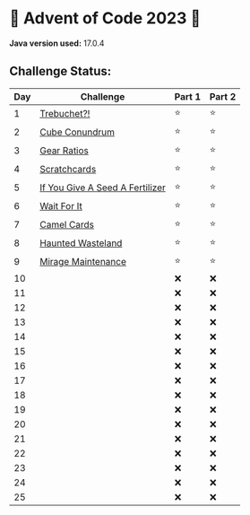 # 🎄 Advent of Code 2023 🎅

**Java version used:** 17.0.4

## Challenge Status:

| Day | Challenge                                                              | Part 1 | Part 2 |
|-----|------------------------------------------------------------------------|-------|--------|
| 1   | [Trebuchet?!](https://adventofcode.com/2023/day/1)                     | ⭐     | ⭐      |
| 2   | [Cube Conundrum](https://adventofcode.com/2023/day/2)                  | ⭐     | ⭐      |
| 3   | [Gear Ratios](https://adventofcode.com/2023/day/3)                     | ⭐     | ⭐      |
| 4   | [Scratchcards](https://adventofcode.com/2023/day/4)                    | ⭐     | ⭐      |
| 5   | [If You Give A Seed A Fertilizer](https://adventofcode.com/2023/day/5) | ⭐     | ⭐      |
| 6   | [Wait For It](https://adventofcode.com/2023/day/6)                     | ⭐     | ⭐      |
| 7   | [Camel Cards](https://adventofcode.com/2023/day/7)                     | ⭐     | ⭐      |
| 8   | [Haunted Wasteland](https://adventofcode.com/2023/day/8)               | ⭐     | ⭐      |
| 9   | [Mirage Maintenance](https://adventofcode.com/2023/day/9)              | ⭐     | ⭐      |
| 10  |                                                                        | ❌     | ❌      |
| 11  |                                                                        | ❌     | ❌      |
| 12  |                                                                        | ❌     | ❌      |
| 13  |                                                                        | ❌     | ❌      |
| 14  |                                                                        | ❌     | ❌      |
| 15  |                                                                        | ❌     | ❌      |
| 16  |                                                                        | ❌     | ❌      |
| 17  |                                                                        | ❌     | ❌      |
| 18  |                                                                        | ❌     | ❌      |
| 19  |                                                                        | ❌     | ❌      |
| 20  |                                                                        | ❌     | ❌      |
| 21  |                                                                        | ❌     | ❌      |
| 22  |                                                                        | ❌     | ❌      |
| 23  |                                                                        | ❌     | ❌      |
| 24  |                                                                        | ❌     | ❌      |
| 25  |                                                                        | ❌     | ❌      |